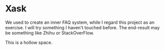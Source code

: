 # Xask

We used to create an inner FAQ system, while I regard this project as an exercise. I will try something I haven't touched before. The end-result may be something like Zhihu or StackOverFlow.

This is a hollow space.
